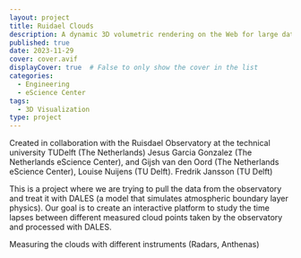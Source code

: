 ```yaml
---
layout: project
title: Ruidael Clouds
description: A dynamic 3D volumetric rendering on the Web for large data.
published: true
date: 2023-11-29
cover: cover.avif
displayCover: true  # False to only show the cover in the list
categories:
  - Engineering
  - eScience Center
tags:
  - 3D Visualization
type: project
---
```



Created in collaboration with the Ruisdael Observatory at the technical university TUDelft (The Netherlands) Jesus Garcia Gonzalez (The Netherlands eScience Center), and Gijsh van den Oord (The Netherlands eScience Center), Louise Nuijens (TU Delft). Fredrik Jansson (TU Delft)

This is a project where we are trying to pull the data from the observatory and treat it with DALES (a model that simulates atmospheric boundary layer physics). Our goal is to create an interactive platform to study the time lapses between different measured cloud points taken by the observatory and processed with DALES.

Measuring the clouds with different instruments (Radars, Anthenas)